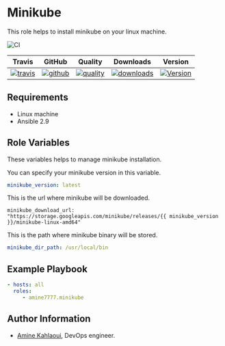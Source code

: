 Minikube
=========

This role helps to install minikube on your linux machine.

![CI](https://github.com/amine7777/install_minikube/workflows/CI/badge.svg?branch=master)




|Travis|GitHub|Quality|Downloads|Version|
|------|------|-------|---------|-------|
|[![travis](https://travis-ci.com/amine7777/install_minikube.svg?branch=master)](https://travis-ci.com/amine7777/install_minikube)|[![github](https://github.com/amine7777/install_minikube/workflows/Ansible%20Molecule/badge.svg)](https://github.com/amine7777/install_minikube/actions)|[![quality](https://img.shields.io/ansible/quality/677459)](https://galaxy.ansible.com/amine7777/minikube)|[![downloads](https://img.shields.io/ansible/role/d/677459)](https://galaxy.ansible.com/amine7777/minikube)|[![Version](https://img.shields.io/github/release/amine7777/install_minikube.svg)](https://github.com/amine7777/install_minikube/releases/)|








Requirements
------------
- Linux machine
- Ansible 2.9

Role Variables
--------------
These variables helps to manage minikube installation.

You can specify your minikube version in this variable.
```yaml
minikube_version: latest
```
This is the url where minikube will be downloaded.
```ỳaml
minikube_download_url: "https://storage.googleapis.com/minikube/releases/{{ minikube_version }}/minikube-linux-amd64"
```
This is the path where minikube binary will be stored.
```yaml
minikube_dir_path: /usr/local/bin
```

Example Playbook
----------------

```yaml
- hosts: all
  roles:
     - amine7777.minikube
```

Author Information
------------------

- [Amine Kahlaoui](https://github.com/amine7777), DevOps engineer.
